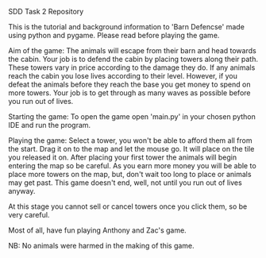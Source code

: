 SDD Task 2 Repository

This is the tutorial and background information to 'Barn Defencse' made using python and pygame. Please read before playing the game.

Aim of the game:
The animals will escape from their barn and head towards the cabin. 
Your job is to defend the cabin by placing towers along their path. 
These towers vary in price according to the damage they do. If any animals reach the cabin you lose lives according to their level.
However, if you defeat the animals before they reach the base you get money to spend on more towers. 
Your job is to get through as many waves as possible before you run out of lives.

Starting the game:
To open the game open 'main.py' in your chosen python IDE and run the program.

Playing the game:
Select a tower, you won't be able to afford them all from the start.
Drag it on to the map and let the mouse go. It will place on the tile you released it on.
After placing your first tower the animals will begin entering the map so be careful.
As you earn more money you will be able to place more towers on the map, but, don't wait too long to place or animals may get past.
This game doesn't end, well, not until you run out of lives anyway. 

At this stage you cannot sell or cancel towers once you click them, so be very careful.

Most of all, have fun playing Anthony and Zac's game.

NB: No animals were harmed in the making of this game.
